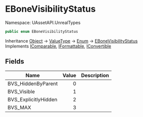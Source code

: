 # EBoneVisibilityStatus

Namespace: UAssetAPI.UnrealTypes

```csharp
public enum EBoneVisibilityStatus
```

Inheritance [Object](https://docs.microsoft.com/en-us/dotnet/api/system.object) → [ValueType](https://docs.microsoft.com/en-us/dotnet/api/system.valuetype) → [Enum](https://docs.microsoft.com/en-us/dotnet/api/system.enum) → [EBoneVisibilityStatus](./uassetapi.unrealtypes.ebonevisibilitystatus.md)<br>
Implements [IComparable](https://docs.microsoft.com/en-us/dotnet/api/system.icomparable), [IFormattable](https://docs.microsoft.com/en-us/dotnet/api/system.iformattable), [IConvertible](https://docs.microsoft.com/en-us/dotnet/api/system.iconvertible)

## Fields

| Name | Value | Description |
| --- | --: | --- |
| BVS_HiddenByParent | 0 |  |
| BVS_Visible | 1 |  |
| BVS_ExplicitlyHidden | 2 |  |
| BVS_MAX | 3 |  |

